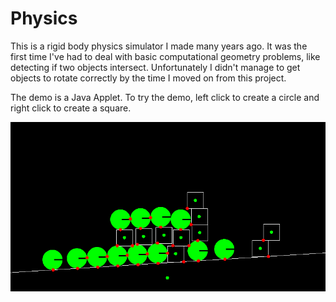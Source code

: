 # Physics
 
This is a rigid body physics simulator I made many years ago. It was the first time I've had to deal with basic computational geometry problems, like detecting if two objects intersect. Unfortunately I didn't manage to get objects to rotate correctly by the time I moved on from this project.

The demo is a Java Applet. To try the demo, left click to create a circle and right click to create a square.

![ ](demo.png)
